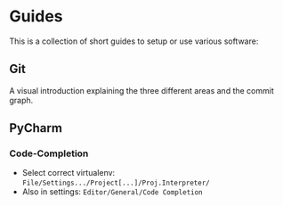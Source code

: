 # Guides
This is a collection of short guides to setup or use various software:
## Git
A visual introduction explaining the three different areas and the commit graph.
## PyCharm
### Code-Completion
* Select correct virtualenv: ```File/Settings.../Project[...]/Proj.Interpreter/```
* Also in settings: ```Editor/General/Code Completion```
